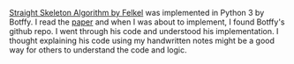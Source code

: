 [Straight Skeleton Algorithm by Felkel](https://github.com/Botffy/polyskel) was implemented in Python 3 by Botffy. I read the [paper](http://www.dma.fi.upm.es/personal/mabellanas/tfcs/skeleton/html/documentacion/Straight%20Skeletons%20Implementation.pdf) and when I was about to implement, I found Botffy's github repo. I went through his code and understood his implementation. I thought explaining his code using my handwritten notes might be a good way for others to understand the code and logic.
